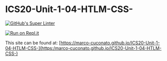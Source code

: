 # ICS20-Unit-1-04-HTLM-CSS-

[![GitHub's Super Linter](https://github.com/marco-cuconato/ICS20-Unit-1-04-HTLM-CSS-/workflows/GitHub's%20Super%20Linter/badge.svg)](https://github.com/marco-cuconato/ICS20-Unit-1-04-HTLM-CSS-/actions)



[![Run on Repl.it](https://repl.it/badge/github/marco-cuconato/ICS20-Unit-1-04-HTLM-CSS-/)](https://repl.it/github/marco-cuconato/ICS20-Unit-1-04-HTLM-CSS-/)

This site can be found at: [https://marco-cuconato.github.io/ICS20-Unit-1-04-HTLM-CSS-](https:/marco-cuconato.github.io/ICS20-Unit-1-04-HTLM-CSS-)
